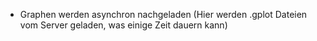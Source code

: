 * Graphen werden asynchron nachgeladen (Hier werden .gplot Dateien vom Server geladen, was einige Zeit dauern kann)